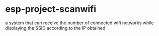 # esp-project-scanwifi
a system that can receive the number of connected wifi networks while displaying the SSID according to the IP obtained

